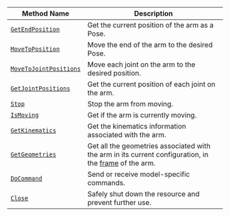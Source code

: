 <!-- prettier-ignore -->
Method Name | Description
----------- | -----------
[`GetEndPosition`](/components/arm/#getendposition) | Get the current position of the arm as a Pose.
[`MoveToPosition`](/components/arm/#movetoposition) | Move the end of the arm to the desired Pose.
[`MoveToJointPositions`](/components/arm/#movetojointpositions) | Move each joint on the arm to the desired position.
[`GetJointPositions`](/components/arm/#getjointpositions) | Get the current position of each joint on the arm.
[`Stop`](/components/arm/#stop) | Stop the arm from moving.
[`IsMoving`](/components/arm/#ismoving) | Get if the arm is currently moving.
[`GetKinematics`](/components/arm/#getkinematics) | Get the kinematics information associated with the arm.
[`GetGeometries`](/components/arm/#getgeometries) | Get all the geometries associated with the arm in its current configuration, in the [frame](/services/frame-system/) of the arm.
[`DoCommand`](/components/arm/#docommand) | Send or receive model-specific commands.
[`Close`](/components/arm/#close) | Safely shut down the resource and prevent further use.

